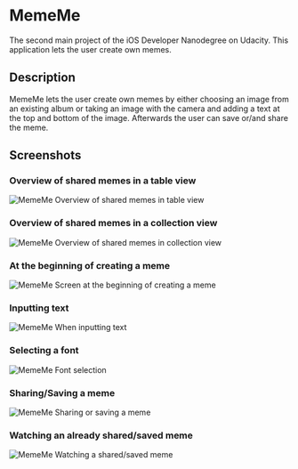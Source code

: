# MemeMe
The second main project of the iOS Developer Nanodegree on Udacity. This application lets the user create own memes.

## Description
MemeMe lets the user create own memes by either choosing an image from an existing album or taking an image with the
camera and adding a text at the top and bottom of the image. Afterwards the user can save or/and share the meme.

## Screenshots
### Overview of shared memes in a table view
![MemeMe Overview of shared memes in table view](https://github.com/helmrich/MemeMe/blob/master/mememe-shared-meme-table.jpg)

### Overview of shared memes in a collection view
![MemeMe Overview of shared memes in collection view](https://github.com/helmrich/MemeMe/blob/master/mememe-shared-meme-collection.jpg)

### At the beginning of creating a meme
![MemeMe Screen at the beginning of creating a meme](https://github.com/helmrich/MemeMe/blob/master/mememe-editing-start.jpg)

### Inputting text
![MemeMe When inputting text](https://github.com/helmrich/MemeMe/blob/master/mememe-text-input.jpg)

### Selecting a font
![MemeMe Font selection](https://github.com/helmrich/MemeMe/blob/master/mememe-font-selection.jpg)

### Sharing/Saving a meme
![MemeMe Sharing or saving a meme](https://github.com/helmrich/MemeMe/blob/master/mememe-share-meme.jpg)

### Watching an already shared/saved meme
![MemeMe Watching a shared/saved meme](https://github.com/helmrich/MemeMe/blob/master/mememe-created-meme-view.jpg)
